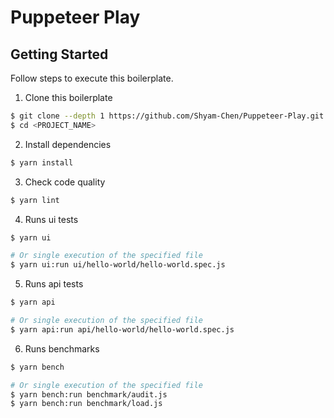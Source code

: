 # Puppeteer Play

## Getting Started

Follow steps to execute this boilerplate.

1. Clone this boilerplate

```bash
$ git clone --depth 1 https://github.com/Shyam-Chen/Puppeteer-Play.git <PROJECT_NAME>
$ cd <PROJECT_NAME>
```

2. Install dependencies

```bash
$ yarn install
```

3. Check code quality

```bash
$ yarn lint
```

4. Runs ui tests

```bash
$ yarn ui

# Or single execution of the specified file
$ yarn ui:run ui/hello-world/hello-world.spec.js
```

5. Runs api tests

```bash
$ yarn api

# Or single execution of the specified file
$ yarn api:run api/hello-world/hello-world.spec.js
```

6. Runs benchmarks

```bash
$ yarn bench

# Or single execution of the specified file
$ yarn bench:run benchmark/audit.js
$ yarn bench:run benchmark/load.js
```
